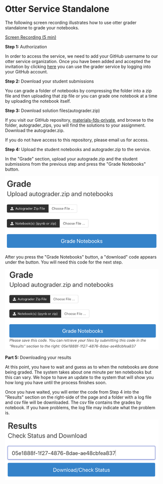 # Otter Service Standalone

The following screen recording illustrates how to use otter grader standalone to grade your notebooks.

[Screen Recording (5 min)](https://drive.google.com/file/d/1-r1kuUutn7ZXl3lSUgBbZAxLFuHoeFPp/view?usp=sharing)

**Step 1:** Authorization

In order to access the service, we need to add your GitHub username to our otter service organization. Once you have been added and accepted the invitation by clicking [here](https://github.com/orgs/otter-service-stdalone) you can use the grader service by logging into your GitHub account.

**Step 2:** Download your student submissions

You can grade a folder of notebooks by compressing the folder into a zip file and then uploading that zip file or you can grade one notebook at a time by uploading the notebook itself.

**Step 3:** Download solution files(autograder.zip)

If you visit our GitHub repository, [materials-fds-private](https://github.com/data-8/materials-fds-private), and browse to the folder, autograder_zips, you will find the solutions to your assignment. Download the autograder.zip.

If you do not have access to this repository, please email us for access.

**Step 4:** Upload the student notebooks and autograder.zip to the service.

In the "Grade" section, upload your autograde.zip and the student submissions from the previous step and press the "Grade Notebooks" button.

![Grade Notebooks by Uploading Files](upload.png)

After you press the "Grade Notebooks" button, a "download" code appears under the button. You will need this code for the next step.

![The Download Code](download-code.png)

**Part 5:** Downloading your results

At this point, you have to wait and guess as to when the notebooks are done being graded. The system takes about one minute per ten notebooks but this can vary. We hope to have an update to the system that will show you how long you have until the process finishes soon. 

Once you have waited, you will enter the code from Step 4 into the "Results" section on the right-side of the page and a folder with a log file and csv file will be downloaded. The csv file contains the grades by notebook. If you have problems, the log file may indicate what the problem is.

![Downloading The Grades](downloading-results.png)
